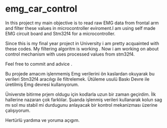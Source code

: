 # emg_car_control

In this project my main objective is to read raw EMG data from  frontal arm and  filter these values in microcontroller eviroment.I am using self made EMG circuit board and Stm32f4 for a microcontroller. 

Since this is my final year project in University i am pretty  acquainted with these codes. My filtering algoritm is working . Now i am working on about control mechanism with uses processed values from stm32f4. 

Feel free to commit and advice . 

Bu projede amacım işlenmemiş Emg verilerini ön kaslardan okuyarak bu verileri Stm32f4 aracılıgı ile filtrelemek. Ütüleme usulü Baskı Devre ile üretilmiş Emg devresi kullanıyorum.

Üniverste bitirme prjem oldugu için kodlarla uzun bir zaman geçirdim. İlk hallerine nazaran çok farklılar. Şuanda işlenmiş verileri kullanarak  kolun sag mı sol mu stabil mi durdugunu anlayacak bir kontrol mekanizması üzerine çalışıyorum. 

Hertürlü yardıma ve yoruma açıgım. 




